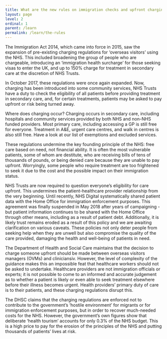 ```yaml
---
title: What are the new rules on immigration checks and upfront charging?
layout: page
level: 2
ordinal: 1
parent: /learn
permalink: /learn/the-rules
---
```


The Immigration Act 2014, which came into force in 2015, saw the expansion of pre-existing charging regulations for ‘overseas visitors’ using the NHS. This included broadening the group of people who are chargeable, introducing an ‘immigration health surcharge’ for those seeking visas to enter the UK, and up to 150% charge for treatment in secondary care at the discretion of NHS Trusts.

In October 2017, these regulations were once again expanded. Now, charging has been introduced into some community services, NHS Trusts have a duty to check the eligibility of all patients before providing treatment in secondary care, and, for certain treatments, patients may be asked to pay upfront or risk being turned away.

Where does charging occur? Charging occurs in secondary care, including hospitals and community services provided by both NHS and non-NHS funded providers. Most primary care, including accessing a GP is still free for everyone. Treatment in A&E, urgent care centres, and walk in centres is also still free. Have a look at our list of exemptions and excluded services.

These regulations undermine the key founding principle of the NHS: free care based on need, not financial ability. It is often the most vulnerable patients, some of whom are destitute, who are receiving bills of tens of thousands of pounds, or being denied care because they are unable to pay upfront. Worryingly, some people who require treatment are too frightened to seek it due to the cost and the possible impact on their immigration status.

NHS Trusts are now required to question everyone’s eligibility for care upfront. This undermines the patient-healthcare provider relationship from the very beginning. Until recently, NHS Digital systematically shared patient data with the Home Office for immigration enforcement purposes. This agreement was finally suspended in May 2018 after years of campaigning - but patient information continues to be shared with the Home Office through other means, including as a result of patient debt. Additionally, it is likely trust remains eroded as a result of this policy and we are awaiting clarification on various caveats.  These policies not only deter people from seeking help when they are unwell but also compromise the quality of the care provided, damaging the health and well-being of patients in need.

The Department of Health and Social Care maintains that the decision to charge someone upfront should be made between overseas visitors managers (OVMs) and cliniciansiv. However, the level of complexity of the guidance makes this an impossible feat that healthcare workers should not be asked to undertake. Healthcare providers are not immigration officials or experts; it is not possible to come to an informed and accurate judgement as to whether a patient is likely or even able to seek treatment elsewhere before their illness becomes urgent. Health providers’ primary duty of care is to their patients, and these charging regulations disrupt this.

The DHSC claims that the charging regulations are enforced not to contribute to the government’s ‘hostile environment’ for migrants or for immigration enforcement purposes, but in order to recover much-needed costs for the NHS. However, the government’s own figures show that deliberate ‘health tourism’ accounts for only 0.3% of the NHS budget. This is a high price to pay for the erosion of the principles of the NHS and putting thousands of patients’ lives at risk.
